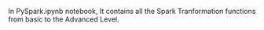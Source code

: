 In PySpark.ipynb notebook, It contains all the Spark Tranformation functions from basic to the Advanced Level.
